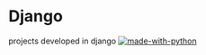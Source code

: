 # Django
projects developed in django
[![made-with-python](https://img.shields.io/badge/Made%20with-Python-1f425f.svg)](https://www.python.org/)

